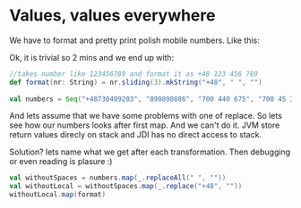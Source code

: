 # Values, values everywhere

We have to format and pretty print polish mobile numbers. Like this:
<script src="https://gist.github.com/romanowski/a4aa16ccaa5b6b05ca26.js"></script>
Ok, it is trivial so 2 mins and we end up with:
```scala
//takes number like 123456789 and format it as +48 123 456 789 
def format(nr: String) = nr.sliding(3).mkString("+48", " ", "")  
 
val numbers = Seq("+48730409203", "890890886", "700 440 675", "700 45 34 34")
```

And lets assume that we have some problems with one of replace. So lets see how our numbers looks after first map. And we can't do it. JVM store return values direcly on stack and JDI has no direct access to stack.

Solution? lets name what we get after each transformation. Then debugging or even reading is plasure :)

```scala
val withoutSpaces = numbers.map(_.replaceAll(" ", ""))
val withoutLocal = withoutSpaces.map(_.replace("+48", ""))
withoutLocal.map(format)
```
